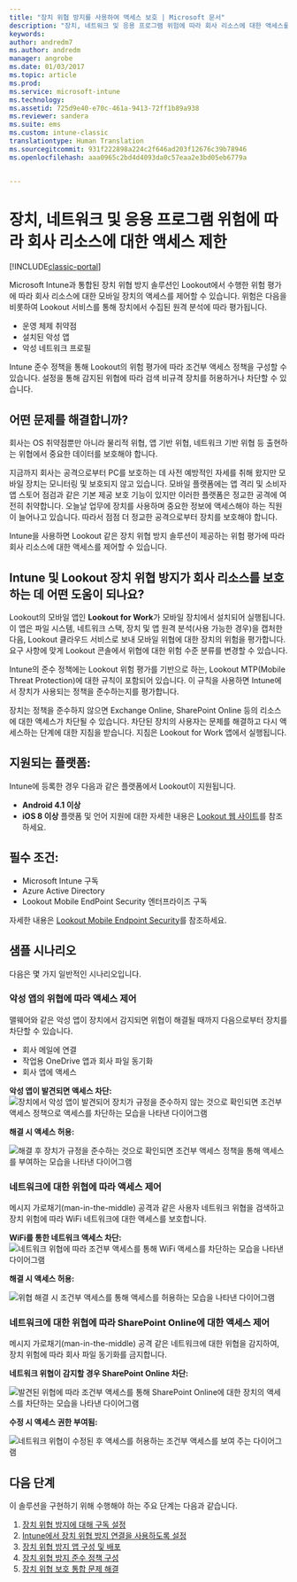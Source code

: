 ```yaml
---
title: "장치 위협 방지를 사용하여 액세스 보호 | Microsoft 문서"
description: "장치, 네트워크 및 응용 프로그램 위험에 따라 회사 리소스에 대한 액세스를 보호합니다."
keywords: 
author: andredm7
ms.author: andredm
manager: angrobe
ms.date: 01/03/2017
ms.topic: article
ms.prod: 
ms.service: microsoft-intune
ms.technology: 
ms.assetid: 725d9e40-e70c-461a-9413-72ff1b89a938
ms.reviewer: sandera
ms.suite: ems
ms.custom: intune-classic
translationtype: Human Translation
ms.sourcegitcommit: 931f222898a224c2f646ad203f12676c39b78946
ms.openlocfilehash: aaa0965c2bd4d4093da0c57eaa2e3bd05eb6779a


---
```


# <a name="protect-access-to-company-resource-based-on-device-network-and-application-risk"></a>장치, 네트워크 및 응용 프로그램 위험에 따라 회사 리소스에 대한 액세스 제한

[!INCLUDE[classic-portal](../includes/classic-portal.md)]

Microsoft Intune과 통합된 장치 위협 방지 솔루션인 Lookout에서 수행한 위험 평가에 따라 회사 리소스에 대한 모바일 장치의 액세스를 제어할 수 있습니다. 위험은 다음을 비롯하여 Lookout 서비스를 통해 장치에서 수집된 원격 분석에 따라 평가됩니다.
- 운영 체제 취약점
- 설치된 악성 앱
- 악성 네트워크 프로필

Intune 준수 정책을 통해 Lookout의 위험 평가에 따라 조건부 액세스 정책을 구성할 수 있습니다. 설정을 통해 감지된 위협에 따라 검색 비규격 장치를 허용하거나 차단할 수 있습니다.  

## <a name="what-problem-does-this-solve"></a>어떤 문제를 해결합니까?
회사는 OS 취약점뿐만 아니라 물리적 위협, 앱 기반 위협, 네트워크 기반 위협 등 출현하는 위협에서 중요한 데이터를 보호해야 합니다.

지금까지 회사는 공격으로부터 PC를 보호하는 데 사전 예방적인 자세를 취해 왔지만 모바일 장치는 모니터링 및 보호되지 않고 있습니다. 모바일 플랫폼에는 앱 격리 및 소비자 앱 스토어 점검과 같은 기본 제공 보호 기능이 있지만 이러한 플랫폼은 정교한 공격에 여전히 취약합니다. 오늘날 업무에 장치를 사용하며 중요한 정보에 액세스해야 하는 직원이 늘어나고 있습니다. 따라서 점점 더 정교한 공격으로부터 장치를 보호해야 합니다.

Intune을 사용하면 Lookout 같은 장치 위협 방지 솔루션이 제공하는 위험 평가에 따라 회사 리소스에 대한 액세스를 제어할 수 있습니다.

## <a name="how-do-intune-and-lookout-device-threat-protection-help-protect-company-resources"></a>Intune 및 Lookout 장치 위협 방지가 회사 리소스를 보호하는 데 어떤 도움이 되나요?
Lookout의 모바일 앱인 **Lookout for Work**가 모바일 장치에서 설치되어 실행됩니다. 이 앱은 파일 시스템, 네트워크 스택, 장치 및 앱 원격 분석(사용 가능한 경우)을 캡처한 다음, Lookout 클라우드 서비스로 보내 모바일 위협에 대한 장치의 위험을 평가합니다. 요구 사항에 맞게 Lookout 콘솔에서 위협에 대한 위험 수준 분류를 변경할 수 있습니다.  

Intune의 준수 정책에는 Lookout 위험 평가를 기반으로 하는, Lookout MTP(Mobile Threat Protection)에 대한 규칙이 포함되어 있습니다. 이 규칙을 사용하면 Intune에서 장치가 사용되는 정책을 준수하는지를 평가합니다.

장치는 정책을 준수하지 않으면 Exchange Online, SharePoint Online 등의 리소스에 대한 액세스가 차단될 수 있습니다. 차단된 장치의 사용자는 문제를 해결하고 다시 액세스하는 단계에 대한 지침을 받습니다. 지침은 Lookout for Work 앱에서 실행됩니다.

## <a name="supported-platforms"></a>지원되는 플랫폼:
Intune에 등록한 경우 다음과 같은 플랫폼에서 Lookout이 지원됩니다.
* **Android 4.1 이상**
* **iOS 8 이상** 플랫폼 및 언어 지원에 대한 자세한 내용은 [Lookout 웹 사이트](https://personal.support.lookout.com/hc/en-us/articles/114094140253)를 참조하세요.

## <a name="prerequisites"></a>필수 조건:
* Microsoft Intune 구독
* Azure Active Directory
* Lookout Mobile EndPoint Security 엔터프라이즈 구독  

자세한 내용은 [Lookout Mobile Endpoint Security](https://www.lookout.com/products/mobile-endpoint-security)를 참조하세요.

## <a name="sample-scenarios"></a>샘플 시나리오
다음은 몇 가지 일반적인 시나리오입니다.

### <a name="control-access-based-on-threats-from-malicious-apps"></a>악성 앱의 위협에 따라 액세스 제어
맬웨어와 같은 악성 앱이 장치에서 감지되면 위협이 해결될 때까지 다음으로부터 장치를 차단할 수 있습니다.
* 회사 메일에 연결
* 작업용 OneDrive 앱과 회사 파일 동기화
* 회사 앱에 액세스

**악성 앱이 발견되면 액세스 차단:**
![장치에서 악성 앱이 발견되어 장치가 규정을 준수하지 않는 것으로 확인되면 조건부 액세스 정책으로 액세스를 차단하는 모습을 나타낸 다이어그램](../media/mtp/malicious-apps-blocked.png)

**해결 시 액세스 허용:**

![해결 후 장치가 규정을 준수하는 것으로 확인되면 조건부 액세스 정책을 통해 액세스를 부여하는 모습을 나타낸 다이어그램](../media/mtp/malicious-apps-unblocked.png)

### <a name="control-access-based-on-threat-to-network"></a>네트워크에 대한 위협에 따라 액세스 제어
메시지 가로채기(man-in-the-middle) 공격과 같은 사용자 네트워크 위협을 검색하고 장치 위험에 따라 WiFi 네트워크에 대한 액세스를 보호합니다.

**WiFi를 통한 네트워크 액세스 차단:**
![네트워크 위협에 따라 조건부 액세스를 통해 WiFi 액세스를 차단하는 모습을 나타낸 다이어그램](../media/mtp/network-wifi-blocked.png)

**해결 시 액세스 허용:**

![위협 해결 시 조건부 액세스를 통해 액세스를 허용하는 모습을 나타낸 다이어그램](../media/mtp/network-wifi-unblocked.png)
### <a name="control-access-to-sharepoint-online-based-on-threat-to-network"></a>네트워크에 대한 위협에 따라 SharePoint Online에 대한 액세스 제어

메시지 가로채기(man-in-the-middle) 공격 같은 네트워크에 대한 위협을 감지하여, 장치 위험에 따라 회사 파일 동기화를 금지합니다.

**네트워크 위협이 감지할 경우 SharePoint Online 차단:**

![발견된 위협에 따라 조건부 액세스를 통해 SharePoint Online에 대한 장치의 액세스를 차단하는 모습을 나타낸 다이어그램](../media/mtp/network-spo-blocked.png)


**수정 시 액세스 권한 부여됨:**

![네트워크 위협이 수정된 후 액세스를 허용하는 조건부 액세스를 보여 주는 다이어그램](../media/mtp/network-spo-unblocked.png)

## <a name="next-steps"></a>다음 단계
이 솔루션을 구현하기 위해 수행해야 하는 주요 단계는 다음과 같습니다.
1.    [장치 위협 방지에 대해 구독 설정](device-threat-protection-subscription-setup.md)
2.    [Intune에서 장치 위협 방지 연결을 사용하도록 설정](device-threat-protection-enable.md)
3.  [장치 위협 방지 앱 구성 및 배포](device-threat-protection-apps.md)
4.    [장치 위협 방지 준수 정책 구성](device-threat-protection-policy.md)
5.    [장치 위협 보호 통합 문제 해결](http://docs.microsoft.com/intune/troubleshoot/device-threat-protection-troubleshooting)



<!--HONumber=Jan17_HO4-->


